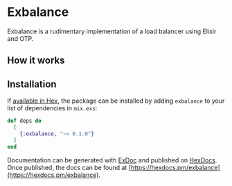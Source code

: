 # Exbalance
Exbalance is a rudimentary implementation of a load balancer using Elixir and OTP.

## How it works


## Installation

If [available in Hex](https://hex.pm/docs/publish), the package can be installed
by adding `exbalance` to your list of dependencies in `mix.exs`:

```elixir
def deps do
  [
    {:exbalance, "~> 0.1.0"}
  ]
end
```

Documentation can be generated with [ExDoc](https://github.com/elixir-lang/ex_doc)
and published on [HexDocs](https://hexdocs.pm). Once published, the docs can
be found at [https://hexdocs.pm/exbalance](https://hexdocs.pm/exbalance).

